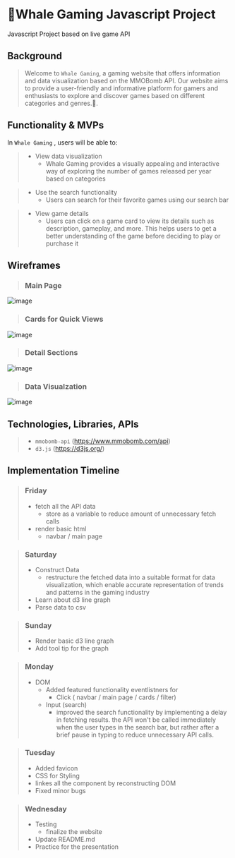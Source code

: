 # 🐳Whale Gaming Javascript Project
Javascript  Project based on live game API




## Background
> Welcome to `Whale Gaming`, a gaming website that offers information and data visualization based on the MMOBomb API. Our website aims to provide a user-friendly and informative platform for gamers and enthusiasts to explore and discover games based on different categories and genres.🐋.





## Functionality & MVPs
 In  `Whale Gaming` , users will be able to:
> - View data visualization
>   - Whale Gaming provides a visually appealing and interactive way of exploring the number of games released per year based on categories

> - Use the search functionality
>   -  Users can search for their favorite games using our search bar

> - View game details
>   - Users can click on a game card to view its details such as description, gameplay, and more. This helps users to get a better understanding of the game before deciding to play or purchase it

## Wireframes
> ### Main Page
![image](https://user-images.githubusercontent.com/106133580/225347911-77703b4a-d1fd-41ae-a4db-2c4b4bc72d1b.png)


> ### Cards for Quick Views 
 ![image](https://user-images.githubusercontent.com/106133580/225348069-9148d092-97c0-4077-812d-70c7c2775246.png)


> ### Detail Sections 
 ![image](https://user-images.githubusercontent.com/106133580/225348352-847bfc8f-ad42-49b6-b286-47e34cfa10e3.png)


> ### Data Visualzation 
 ![image](https://user-images.githubusercontent.com/106133580/225348426-4131a92e-1a79-4242-b7ca-8e5e581ae2d5.png)





## Technologies, Libraries, APIs
> -  `mmobomb-api` (https://www.mmobomb.com/api)
> - `d3.js` (https://d3js.org/)



## Implementation Timeline
> ### Friday
> - fetch all the API data
>   - store as a variable to reduce amount of unnecessary fetch calls
> - render basic html
>   - navbar / main page

> ### Saturday
> - Construct Data
>   - restructure the fetched data into a suitable format for data visualization, which enable accurate representation of trends and patterns in the gaming industry
> - Learn about d3 line graph 
> - Parse data to csv

> ### Sunday
> - Render basic d3 line graph
> - Add tool tip for the graph 

> ### Monday
> - DOM
>   - Added featured functionality eventlistners for 
>      - Click ( navbar / main page / cards / filter)
>   - Input (search)
>      - improved the search functionality by implementing a delay in fetching results. the API won't be called immediately when the user types in the search bar, but rather after a brief pause in typing to reduce unnecessary API calls.  

> ### Tuesday
> - Added favicon
> - CSS for Styling
> - linkes all the component by reconstructing DOM
> - Fixed minor bugs


> ### Wednesday
> - Testing
>   - finalize the website
> - Update README.md 
> - Practice for the presentation 


